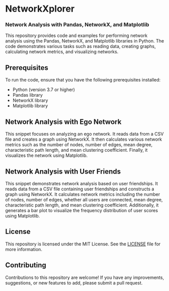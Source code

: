 # NetworkXplorer

### Network Analysis with Pandas, NetworkX, and Matplotlib

This repository provides code and examples for performing network analysis using the Pandas, NetworkX, and Matplotlib libraries in Python. The code demonstrates various tasks such as reading data, creating graphs, calculating network metrics, and visualizing networks. 


## Prerequisites

To run the code, ensure that you have the following prerequisites installed:

- Python (version 3.7 or higher)
- Pandas library
- NetworkX library
- Matplotlib library


## Network Analysis with Ego Network

This snippet focuses on analyzing an ego network. It reads data from a CSV file and creates a graph using NetworkX. It then calculates various network metrics such as the number of nodes, number of edges, mean degree, characteristic path length, and mean clustering coefficient. Finally, it visualizes the network using Matplotlib.

## Network Analysis with User Friends

This snippet demonstrates network analysis based on user friendships. It reads data from a CSV file containing user friendships and constructs a graph using NetworkX. It calculates network metrics including the number of nodes, number of edges, whether all users are connected, mean degree, characteristic path length, and mean clustering coefficient. Additionally, it generates a bar plot to visualize the frequency distribution of user scores using Matplotlib.


## License

This repository is licensed under the MIT License. See the [LICENSE](LICENSE) file for more information.

## Contributing

Contributions to this repository are welcome! If you have any improvements, suggestions, or new features to add, please submit a pull request.
